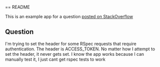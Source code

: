 == README

This is an example app for a question [posted on StackOverflow](https://stackoverflow.com/questions/25815741/set-header-in-rspec-3-request)

Question
--------

I'm trying to set the header for some RSpec requests that require authentication. The header is ACCESS_TOKEN. No matter how I attempt to set the header, it never gets set. I know the app works because I can manually test it, I just cant get rspec tests to work
